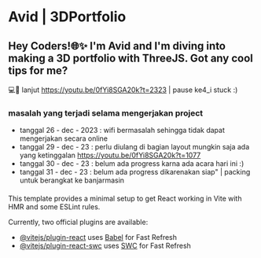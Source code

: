 # Avid | 3DPortfolio

## Hey Coders!🌐✨ I'm Avid and I'm diving into making a 3D portfolio with ThreeJS. Got any cool tips for me? 

💻🚀 lanjut https://youtu.be/0fYi8SGA20k?t=2323 | pause ke4_i stuck :)

### masalah yang terjadi selama mengerjakan project
- tanggal 26 - dec - 2023 : wifi bermasalah sehingga tidak dapat mengerjakan secara online
- tanggal 29 - dec - 23   : perlu diulang di bagian layout mungkin saja ada yang ketinggalan 
https://youtu.be/0fYi8SGA20k?t=1077
- tanggal 30 - dec - 23   : belum ada progress karna ada acara hari ini :)
- tanggal 31 - dec - 23   : belum ada progress dikarenakan siap" | packing untuk berangkat ke banjarmasin


#### 

This template provides a minimal setup to get React working in Vite with HMR and some ESLint rules.

Currently, two official plugins are available:

- [@vitejs/plugin-react](https://github.com/vitejs/vite-plugin-react/blob/main/packages/plugin-react/README.md) uses [Babel](https://babeljs.io/) for Fast Refresh
- [@vitejs/plugin-react-swc](https://github.com/vitejs/vite-plugin-react-swc) uses [SWC](https://swc.rs/) for Fast Refresh
